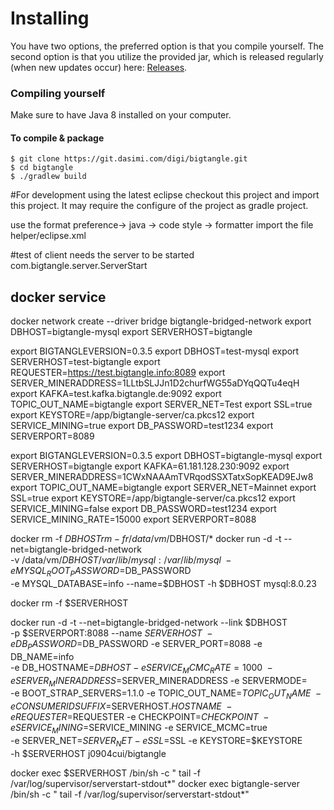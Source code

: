 # Installing

You have two options, the preferred option is that you compile yourself. The second option is that you utilize the provided jar, which is released regularly (when new updates occur) here: [ Releases](https://).


### Compiling yourself  

Make sure to have Java 8 installed on your computer.

#### To compile & package
```
$ git clone https://git.dasimi.com/digi/bigtangle.git
$ cd bigtangle
$ ./gradlew build 

```


#For development using the latest eclipse
checkout this project and import this project. It may require the configure of the  project as gradle project.

use the format preference-> java -> code style -> formatter import the file helper/eclipse.xml



#test of client needs the server to be started
com.bigtangle.server.ServerStart


## docker service

docker network create --driver bridge   bigtangle-bridged-network
export DBHOST=bigtangle-mysql
export SERVERHOST=bigtangle



export BIGTANGLEVERSION=0.3.5
export DBHOST=test-mysql
export SERVERHOST=test-bigtangle
export REQUESTER=https://test.bigtangle.info:8089
export SERVER_MINERADDRESS=1LLtbSLJJn1D2churfWG55aDYqQQTu4eqH
export KAFKA=test.kafka.bigtangle.de:9092
export TOPIC_OUT_NAME=bigtangle
export SERVER_NET=Test
export SSL=true
export KEYSTORE=/app/bigtangle-server/ca.pkcs12
export SERVICE_MINING=true
export DB_PASSWORD=test1234
export SERVERPORT=8089

 
export BIGTANGLEVERSION=0.3.5 
export DBHOST=bigtangle-mysql
export SERVERHOST=bigtangle
export KAFKA=61.181.128.230:9092
export SERVER_MINERADDRESS=1CWxNAAAmTVRqodSSXTatxSopKEAD9EJw8
export TOPIC_OUT_NAME=bigtangle
export SERVER_NET=Mainnet
export SSL=true
export KEYSTORE=/app/bigtangle-server/ca.pkcs12
export SERVICE_MINING=false
export DB_PASSWORD=test1234
export SERVICE_MINING_RATE=15000
export SERVERPORT=8088
 
 
 
docker rm -f $DBHOST 
rm -fr /data/vm/$DBHOST/*
docker run -d  -t --net=bigtangle-bridged-network     \
-v /data/vm/$DBHOST/var/lib/mysql:/var/lib/mysql   \
-e MYSQL_ROOT_PASSWORD=$DB_PASSWORD   \
-e MYSQL_DATABASE=info  --name=$DBHOST  -h $DBHOST   mysql:8.0.23 


docker rm -f $SERVERHOST 

docker  run -d -t --net=bigtangle-bridged-network   --link $DBHOST \
-p $SERVERPORT:8088 --name  $SERVERHOST \
-e DB_PASSWORD=$DB_PASSWORD -e SERVER_PORT=8088  -e DB_NAME=info \
-e DB_HOSTNAME=$DBHOST  -e SERVICE_MCMC_RATE=1000 \
-e SERVER_MINERADDRESS=$SERVER_MINERADDRESS -e SERVERMODE= \
-e BOOT_STRAP_SERVERS=1.1.0    -e TOPIC_OUT_NAME=$TOPIC_OUT_NAME \
-e CONSUMERIDSUFFIX=$SERVERHOST.$HOSTNAME \
-e REQUESTER=$REQUESTER -e CHECKPOINT=$CHECKPOINT \
-e SERVICE_MINING=$SERVICE_MINING -e SERVICE_MCMC=true \
-e SERVER_NET=$SERVER_NET -e SSL=$SSL -e KEYSTORE=$KEYSTORE \
-h $SERVERHOST  j0904cui/bigtangle

 
 

 docker exec  $SERVERHOST /bin/sh -c " tail -f /var/log/supervisor/serverstart-stdout*"
 docker exec  bigtangle-server /bin/sh -c " tail -f /var/log/supervisor/serverstart-stdout*"
 
 
 